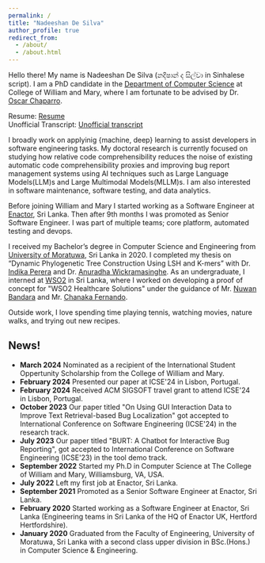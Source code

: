 ```yaml
---
permalink: /
title: "Nadeeshan De Silva"
author_profile: true
redirect_from: 
  - /about/
  - /about.html
---
```


Hello there! My name is Nadeeshan De Silva (නදීෂාන් ද සිල්වා in Sinhalese script). I am a PhD candidate in the [Department of Computer Science](https://www.wm.edu/as/computerscience/) at College of William and Mary, where I am fortunate to be advised by Dr. [Oscar Chaparro](https://ojcchar.github.io/).

Resume: [Resume](files/Nadeeshan_De_Silva_Resume.pdf) <br>
Unofficial Transcript: [Unofficial transcript](files/unofficial_transcript.pdf)

I broadly work on applyinig {machine, deep} learning to assist developers in software engineering tasks. My doctoral research is currently focused on studying how relative code comprehensibility reduces the noise of existing automatic code comprehensibility proxies and improving bug report management systems using AI techniques such as Large Language Models(LLM)s and Large Multimodal Models(MLLM)s. I am also interested in software maintenance, software testing, and data analytics.

Before joining William and Mary I started working as a Software Engineer at [Enactor](https://www.enactor.com/), Sri Lanka. Then after 9th months I was promoted as Senior Software Engineer. I was part of multiple teams; core platform, automated testing and devops. 

I received my Bachelor’s degree in Computer Science and Engineering from [University of Moratuwa](https://uom.lk/), Sri Lanka in 2020. I completed my thesis on “Dynamic Phylogenetic Tree Construction Using LSH and K-mers” with Dr. [Indika Perera](https://scholar.google.com/citations?user=7txwaPoAAAAJ&hl=en) and Dr. [Anuradha Wickramasinghe](https://anuradhawick.com/). As an undergraduate, I interned at [WSO2](https://wso2.com/) in Sri Lanka, where I worked on developing a proof of concept for "WSO2 Healthcare Solutions" under the guidance of Mr. [Nuwan Bandara](https://www.linkedin.com/in/nuwanbando/) and Mr. [Chanaka Fernando](https://lk.linkedin.com/in/chanakaudaya/).

Outside work, I love spending time playing tennis, watching movies, nature walks, and trying out new recipes.

## News!

* **March 2024** Nominated as a recipient of the International Student Oppertunity Scholarship from the College of William and Mary.
* **February 2024** Presented our paper at ICSE'24 in Lisbon, Portugal.
* **February 2024** Received ACM SIGSOFT travel grant to attend ICSE'24 in Lisbon, Portugal.
* **October 2023** Our paper titled "On Using GUI Interaction Data to Improve Text Retrieval-based Bug Localization" got accepted to International Conference on Software Engineering (ICSE'24) in the research track.
* **July 2023** Our paper titled "BURT: A Chatbot for Interactive Bug Reporting", got accepted to International Conference on Software Engineering (ICSE'23) in the tool demo track.
* **September 2022** Started my Ph.D in Computer Science at The College of William and Mary, Williamsburg, VA, USA.
* **July 2022** Left my first job at Enactor, Sri Lanka.
* **September 2021** Promoted as a Senior Software Engineer at Enactor, Sri Lanka.
* **February 2020** Started working as a Software Engineer at Enactor, Sri Lanka (Engineering teams in Sri Lanka of the HQ of Enactor UK, Hertford Hertfordshire).
* **January 2020** Graduated from the Faculty of Engineering, University of Moratuwa, Sri Lanka with a second class upper division in BSc.(Hons.) in Computer Science & Engineering.